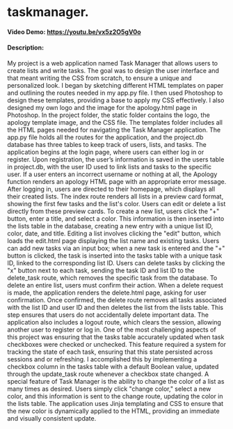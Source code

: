 # taskmanager.
#### Video Demo: <https://youtu.be/vx5z2O5gV0o>
#### Description:
My project is a web application named Task Manager that allows users to create lists and write tasks. The goal was to design the user interface and that meant writing the CSS from scratch, to ensure a unique and personalized look. I began by sketching different HTML templates on paper and outlining the routes needed in my app.py file. I then used Photoshop to design these templates, providing a base to apply my CSS effectively. I also designed my own logo and the image for the apology.html page in Photoshop.
In the project folder, the static folder contains the logo, the apology template image, and the CSS file. The templates folder includes all the HTML pages needed for navigating the Task Manager application. The app.py file holds all the routes for the application, and the project.db database has three tables to keep track of users, lists, and tasks.
The application begins at the login page, where users can either log in or register. Upon registration, the user’s information is saved in the users table in project.db, with the user ID used to link lists and tasks to the specific user. If a user enters an incorrect username or nothing at all, the Apology function renders an apology HTML page with an appropriate error message.
After logging in, users are directed to their homepage, which displays all their created lists. The index route renders all lists in a preview card format, showing the first few tasks and the list's color. Users can edit or delete a list directly from these preview cards. To create a new list, users click the "+" button, enter a title, and select a color. This information is then inserted into the lists table in the database, creating a new entry with a unique list ID, color, date, and title.
Editing a list involves clicking the "edit" button, which loads the edit.html page displaying the list name and existing tasks. Users can add new tasks via an input box; when a new task is entered and the "+" button is clicked, the task is inserted into the tasks table with a unique task ID, linked to the corresponding list ID.
Users can delete tasks by clicking the "x" button next to each task, sending the task ID and list ID to the delete_task route, which removes the specific task from the database.
To delete an entire list, users must confirm their action. When a delete request is made, the application renders the delete.html page, asking for user confirmation. Once confirmed, the delete route removes all tasks associated with the list ID and user ID and then deletes the list from the lists table. This step ensures that users do not accidentally delete important data.
The application also includes a logout route, which clears the session, allowing another user to register or log in.
One of the most challenging aspects of this project was ensuring that the tasks table accurately updated when task checkboxes were checked or unchecked. This feature required a system for tracking the state of each task, ensuring that this state persisted across sessions and or refreshing. I accomplished this by implementing a checkbox column in the tasks table with a default Boolean value, updated through the update_task route whenever a checkbox state changed.
A special feature of Task Manager is the ability to change the color of a list as many times as desired. Users simply click "change color," select a new color, and this information is sent to the change route, updating the color in the lists table. The application uses Jinja templating and CSS to ensure that the new color is dynamically applied to the HTML, providing an immediate and visually consistent update.
